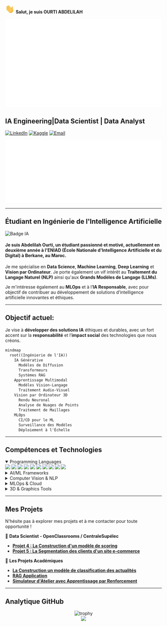 <img src="https://raw.githubusercontent.com/ABSphreak/ABSphreak/master/gifs/Hi.gif" width="30px"> **Salut, je suis OURTI ABDELILAH**

<div>
  <img src="Blue Modern Artificial Intelligence Presentation.gif" alt="Blue Modern Artificial Intelligence Presentation" width="700">

## IA Engineering|Data Scientist | Data Analyst 

[![LinkedIn](https://img.shields.io/badge/LinkedIn-0077B5?style=for-the-badge&logo=linkedin&logoColor=white)](https://www.linkedin.com/in/abdelilah-ourti)
  [![Kaggle](https://img.shields.io/badge/Kaggle-20BEFF?style=for-the-badge&logo=Kaggle&logoColor=white)](https://www.kaggle.com/abdelilahourti)
  [![Email](https://img.shields.io/badge/Email-D14836?style=for-the-badge&logo=gmail&logoColor=white)](mailto:abdelilahourti@gmail.com)

<div>
  <img src="bienvenue_github (2).gif" alt="bienvenue_github" width="700">

------------
##  Étudiant en Ingénierie de l'Intelligence Artificielle

![Badge IA](https://img.shields.io/badge/Étudiant%20en%20Ingénierie%20de%20l'IA-20BEFF?style=flat-square&logo=python&logoColor=white)

#### Je suis **Abdelilah Ourti**, un étudiant passionné et motivé, actuellement en deuxième année à l'**ENIAD** (École Nationale d'Intelligence Artificielle et du Digital) à Berkane, au Maroc.

Je me spécialise en **Data Science**, **Machine Learning**, **Deep Learning** et **Vision par Ordinateur**. Je porte également un vif intérêt au **Traitement du Langage Naturel (NLP)** ainsi qu'aux **Grands Modèles de Langage (LLMs)**.

Je m'intéresse également au **MLOps** et à l’**IA Responsable**, avec pour objectif de contribuer au développement de solutions d’intelligence artificielle innovantes et éthiques.


------------
## Objectif actuel:
Je vise à **développer des solutions IA** éthiques et durables, avec un fort accent sur la **responsabilité** et l’**impact social** des technologies que nous créons.

```mermaid
mindmap
  root((Ingénierie de l'IA))
    IA Générative
      Modèles de Diffusion
      Transformeurs
      Systèmes RAG
    Apprentissage Multimodal
      Modèles Vision-Langage
      Traitement Audio-Visuel
    Vision par Ordinateur 3D
      Rendu Neuronal
      Analyse de Nuages de Points
      Traitement de Maillages
    MLOps
      CI/CD pour le ML
      Surveillance des Modèles
      Déploiement à l'Échelle
```
------------------------------------------
## Compétences et Technologies


<details open>
  <summary  align="left">Programming Languages</summary>
  <div>
    <img src="https://img.shields.io/badge/Python-3776AB?style=for-the-badge&logo=python&logoColor=white">
    <img src="https://img.shields.io/badge/C++-00599C?style=for-the-badge&logo=c%2B%2B&logoColor=white">
    <img src="https://img.shields.io/badge/Java-007396?style=for-the-badge&logo=oracle&logoColor=white">
    <img src="https://img.shields.io/badge/PHP-777BB4?style=for-the-badge&logo=php&logoColor=white">
    <img src="https://img.shields.io/badge/JavaScript-F7DF1E?style=for-the-badge&logo=javascript&logoColor=black">
    <img src="https://img.shields.io/badge/TypeScript-3178C6?style=for-the-badge&logo=typescript&logoColor=white">
    <img src="https://img.shields.io/badge/R-276DC3?style=for-the-badge&logo=r&logoColor=white">
    <img src="https://img.shields.io/badge/SQL-4479A1?style=for-the-badge&logo=postgresql&logoColor=white">
    <img src="https://img.shields.io/badge/Julia-9558B2?style=for-the-badge&logo=julia&logoColor=white">
    <img src="https://img.shields.io/badge/Rust-000000?style=for-the-badge&logo=rust&logoColor=white">
  </div>
</details>

<details>
  <summary align="left">AI/ML Frameworks</summary>
  <div>
    <img src="https://img.shields.io/badge/TensorFlow-FF6F00?style=for-the-badge&logo=tensorflow&logoColor=white">
    <img src="https://img.shields.io/badge/Keras-D00000?style=for-the-badge&logo=keras&logoColor=white">
    <img src="https://img.shields.io/badge/PyTorch-EE4C2C?style=for-the-badge&logo=pytorch&logoColor=white">
    <img src="https://img.shields.io/badge/Scikit--learn-F7931E?style=for-the-badge&logo=scikit-learn&logoColor=white">
    <img src="https://img.shields.io/badge/JAX-0A2F5F?style=for-the-badge&logo=jax&logoColor=white">
    <img src="https://img.shields.io/badge/Hugging%20Face-FFD21F?style=for-the-badge&logo=huggingface&logoColor=black">
    <img src="https://img.shields.io/badge/LangChain-65B741?style=for-the-badge">
    <img src="https://img.shields.io/badge/ONNX-005CED?style=for-the-badge&logo=onnx&logoColor=white">
    <img src="https://img.shields.io/badge/Stable%20Diffusion-FF9D00?style=for-the-badge">
    <img src="https://img.shields.io/badge/XGBoost-337AB7?style=for-the-badge">
  </div>
</details>

<details>
  <summary align="left">Computer Vision & NLP</summary>
  <div>
    <img src="https://img.shields.io/badge/OpenCV-5C3EE8?style=for-the-badge&logo=opencv&logoColor=white">
    <img src="https://img.shields.io/badge/Transformers-FFD21F?style=for-the-badge&logo=huggingface&logoColor=black">
    <img src="https://img.shields.io/badge/SpaCy-09A3D5?style=for-the-badge">
    <img src="https://img.shields.io/badge/NLTK-76B900?style=for-the-badge">
    <img src="https://img.shields.io/badge/mediapipe-4285F4?style=for-the-badge&logo=google&logoColor=white">
    <img src="https://img.shields.io/badge/Detectron2-00C6B8?style=for-the-badge">
    <img src="https://img.shields.io/badge/PyTorch%20Lightning-792EE5?style=for-the-badge&logo=pytorch-lightning&logoColor=white">
    <img src="https://img.shields.io/badge/AllenNLP-EE4C2C?style=for-the-badge">
    <img src="https://img.shields.io/badge/Sentence%20Transformers-004E89?style=for-the-badge">
    <img src="https://img.shields.io/badge/Kornia-FF007F?style=for-the-badge">
  </div>
</details>

<details>
  <summary align="left">MLOps & Cloud</summary>
  <div>
    <img src="https://img.shields.io/badge/Docker-2496ED?style=for-the-badge&logo=docker&logoColor=white">
    <img src="https://img.shields.io/badge/Kubernetes-326CE5?style=for-the-badge&logo=kubernetes&logoColor=white">
    <img src="https://img.shields.io/badge/AWS-232F3E?style=for-the-badge&logo=amazon-aws&logoColor=white">
    <img src="https://img.shields.io/badge/GCP-4285F4?style=for-the-badge&logo=google-cloud&logoColor=white">
    <img src="https://img.shields.io/badge/Azure-0078D4?style=for-the-badge&logo=microsoftazure&logoColor=white">
    <img src="https://img.shields.io/badge/MLflow-0194E2?style=for-the-badge&logo=mlflow&logoColor=white">
    <img src="https://img.shields.io/badge/DVC-945DD6?style=for-the-badge&logo=dvc&logoColor=white">
    <img src="https://img.shields.io/badge/GitHub%20Actions-2088FF?style=for-the-badge&logo=github-actions&logoColor=white">
    <img src="https://img.shields.io/badge/Weights%20%26%20Biases-FFBE00?style=for-the-badge&logo=weightsandbiases&logoColor=black">
    <img src="https://img.shields.io/badge/Vertex%20AI-4285F4?style=for-the-badge&logo=google-cloud&logoColor=white">
  </div>
</details>

<details>
  <summary align="left">3D & Graphics Tools</summary>
  <div>
    <img src="https://img.shields.io/badge/Three.js-000000?style=for-the-badge&logo=three.js&logoColor=white">
    <img src="https://img.shields.io/badge/WebGL-990000?style=for-the-badge&logo=webgl&logoColor=white">
    <img src="https://img.shields.io/badge/Open3D-333333?style=for-the-badge">
    <img src="https://img.shields.io/badge/PyTorch3D-EE4C2C?style=for-the-badge&logo=pytorch&logoColor=white">
    <img src="https://img.shields.io/badge/Blender-F5792A?style=for-the-badge&logo=blender&logoColor=white">
    <img src="https://img.shields.io/badge/Unity-000000?style=for-the-badge&logo=unity&logoColor=white">
    <img src="https://img.shields.io/badge/GLSL-5586A4?style=for-the-badge">
    <img src="https://img.shields.io/badge/NeRF-4B32C3?style=for-the-badge">
  </div>
</details>
</details open>

--------------------------------------------------------------

<h2>Mes Projets</h2>

 N'hésite pas à explorer mes projets et à me contacter pour toute opportunité ! 


<div class="project-category">
  🔷 <strong> Data Scientist - OpenClassrooms / CentraleSupélec</strong>
</div>

<ul>
  <li align="left"><a href="https://github.com/Abdelilah04116/Construisez-un-mod-le-de-scoring"><strong> Projet 4 : La Construction d'un modèle de scoring</strong></a></li>
  <li align="left"><a href="https://github.com/Abdelilah04116/Segmentez_des_clients_d_un_site_ecommerce"><strong> Projet 5 : La Segmentation des clients d'un site e-commerce</strong></a></li>
</ul>

<div class="project-category">
  🔷 <strong> Les Projets Académiques</strong>
</div>

<ul>
  <li align="left"><a href="https://github.com/Abdelilah04116/fake-and-real-news-Classification-"><strong> La Construction un modèle de classification des actualités </strong></a></li>
  <li align="left"><a href="https://github.com/Abdelilah04116/RAG_Project"><strong>RAG Application</strong></a></li>
  <li align="left"><a href="https://rl-projet.onrender.com"><strong> Simulateur d'Atelier avec Apprentissage par Renforcement </strong></a></li>
</ul>


------------
## Analytique GitHub


<div align="center">
  <!-- Animated Trophy Display -->
  <img src="https://github-profile-trophy.vercel.app/?username=Abdelilah04116&theme=nord&column=7&no-frame=true&margin-w=15&margin-h=15" alt="trophy">
</div>

<div align="center">
  <!-- Activity Graph -->
  <img src="https://github-readme-activity-graph.vercel.app/graph?username=Abdelilah04116&theme=react-dark&bg_color=000428&color=ffffff&line=6a5acd&point=ffffff&area=true&hide_border=true" width="800">
</div>

 
